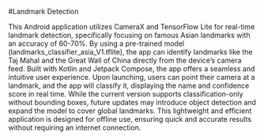 #Landmark Detection

This Android application utilizes CameraX and TensorFlow Lite for real-time landmark detection, specifically focusing on famous Asian landmarks with an accuracy of 60-70%. By using a pre-trained model (landmarks_classifier_asia_V1.tflite), the app can identify landmarks like the Taj Mahal and the Great Wall of China directly from the device’s camera feed. Built with Kotlin and Jetpack Compose, the app offers a seamless and intuitive user experience. Upon launching, users can point their camera at a landmark, and the app will classify it, displaying the name and confidence score in real time. While the current version supports classification-only without bounding boxes, future updates may introduce object detection and expand the model to cover global landmarks. This lightweight and efficient application is designed for offline use, ensuring quick and accurate results without requiring an internet connection.
